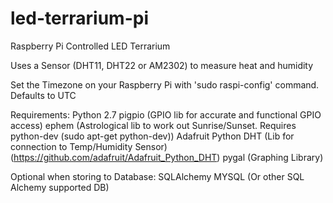 # led-terrarium-pi
Raspberry Pi Controlled LED Terrarium

Uses a Sensor (DHT11, DHT22 or AM2302) to measure heat and humidity


Set the Timezone on your Raspberry Pi with 'sudo raspi-config' command. Defaults to UTC

Requirements:
Python 2.7
pigpio (GPIO lib for accurate and functional GPIO access)
ephem (Astrological lib to work out Sunrise/Sunset. Requires python-dev (sudo apt-get python-dev))
Adafruit Python DHT (Lib for connection to Temp/Humidity Sensor) (https://github.com/adafruit/Adafruit_Python_DHT)
pygal (Graphing Library)

Optional when storing to Database:
SQLAlchemy
MYSQL (Or other SQL Alchemy supported DB)
